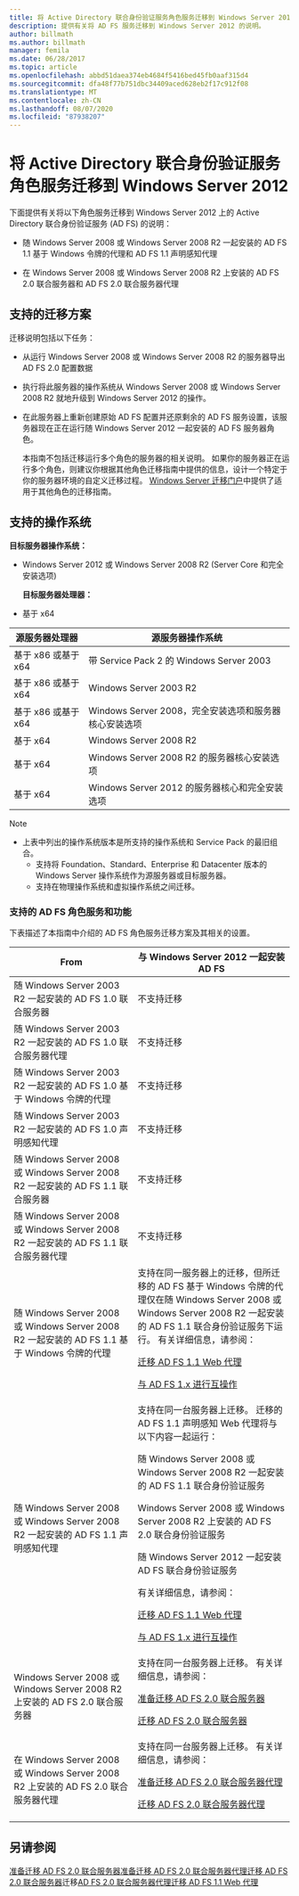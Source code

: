 ```yaml
---
title: 将 Active Directory 联合身份验证服务角色服务迁移到 Windows Server 2012
description: 提供有关将 AD FS 服务迁移到 Windows Server 2012 的说明。
author: billmath
ms.author: billmath
manager: femila
ms.date: 06/28/2017
ms.topic: article
ms.openlocfilehash: abbd51daea374eb4684f5416bed45fb0aaf315d4
ms.sourcegitcommit: dfa48f77b751dbc34409aced628eb2f17c912f08
ms.translationtype: MT
ms.contentlocale: zh-CN
ms.lasthandoff: 08/07/2020
ms.locfileid: "87938207"
---
```

# <a name="migrate-active-directory-federation-services-role-services-to-windows-server-2012"></a>将 Active Directory 联合身份验证服务角色服务迁移到 Windows Server 2012

下面提供有关将以下角色服务迁移到 Windows Server 2012 上的 Active Directory 联合身份验证服务 (AD FS) 的说明：

-   随 Windows Server 2008 或 Windows Server 2008 R2 一起安装的 AD FS 1.1 基于 Windows 令牌的代理和 AD FS 1.1 声明感知代理

-   在 Windows Server 2008 或 Windows Server 2008 R2 上安装的 AD FS 2.0 联合服务器和 AD FS 2.0 联合服务器代理

## <a name="supported-migration-scenarios"></a>支持的迁移方案
 迁移说明包括以下任务：

- 从运行 Windows Server 2008 或 Windows Server 2008 R2 的服务器导出 AD FS 2.0 配置数据

- 执行将此服务器的操作系统从 Windows Server 2008 或 Windows Server 2008 R2 就地升级到 Windows Server 2012 的操作。

- 在此服务器上重新创建原始 AD FS 配置并还原剩余的 AD FS 服务设置，该服务器现在正在运行随 Windows Server 2012 一起安装的 AD FS 服务器角色。

  本指南不包括迁移运行多个角色的服务器的相关说明。 如果你的服务器正在运行多个角色，则建议你根据其他角色迁移指南中提供的信息，设计一个特定于你的服务器环境的自定义迁移过程。 [Windows Server 迁移门户](https://go.microsoft.com/fwlink/?LinkId=247608)中提供了适用于其他角色的迁移指南。

## <a name="supported-operating-systems"></a>支持的操作系统
 **目标服务器操作系统：**


- Windows Server 2012 或 Windows Server 2008 R2 (Server Core 和完全安装选项) 

  **目标服务器处理器：**


- 基于 x64

|源服务器处理器|源服务器操作系统|
|-----|-----|
|基于 x86 或基于 x64|带 Service Pack 2 的 Windows Server 2003|
|基于 x86 或基于 x64|Windows Server 2003 R2|
|基于 x86 或基于 x64|Windows Server 2008，完全安装选项和服务器核心安装选项|
|基于 x64|Windows Server 2008 R2|
|基于 x64|Windows Server 2008 R2 的服务器核心安装选项|
|基于 x64|Windows Server 2012 的服务器核心和完全安装选项|

> [!NOTE]
> - 上表中列出的操作系统版本是所支持的操作系统和 Service Pack 的最旧组合。
>   -   支持将 Foundation、Standard、Enterprise 和 Datacenter 版本的 Windows Server 操作系统作为源服务器或目标服务器。
>   -   支持在物理操作系统和虚拟操作系统之间迁移。

### <a name="supported-ad-fs-role-services-and-features"></a>支持的 AD FS 角色服务和功能
 下表描述了本指南中介绍的 AD FS 角色服务迁移方案及其相关的设置。

|From|与 Windows Server 2012 一起安装 AD FS|
|----------|-----|
|随 Windows Server 2003 R2 一起安装的 AD FS 1.0 联合服务器|不支持迁移|
|随 Windows Server 2003 R2 一起安装的 AD FS 1.0 联合服务器代理|不支持迁移|
|随 Windows Server 2003 R2 一起安装的 AD FS 1.0 基于 Windows 令牌的代理|不支持迁移|
|随 Windows Server 2003 R2 一起安装的 AD FS 1.0 声明感知代理|不支持迁移|
|随 Windows Server 2008 或 Windows Server 2008 R2 一起安装的 AD FS 1.1 联合服务器|不支持迁移|
|随 Windows Server 2008 或 Windows Server 2008 R2 一起安装的 AD FS 1.1 联合服务器代理|不支持迁移|
|随 Windows Server 2008 或 Windows Server 2008 R2 一起安装的 AD FS 1.1 基于 Windows 令牌的代理|支持在同一服务器上的迁移，但所迁移的 AD FS 基于 Windows 令牌的代理仅在随 Windows Server 2008 或 Windows Server 2008 R2 一起安装的 AD FS 1.1 联合身份验证服务下运行。 有关详细信息，请参阅：<p> [迁移 AD FS 1.1 Web 代理](migrate-the-ad-fs-web-agent.md)<p> [与 AD FS 1.x 进行互操作](Interoperating-with-AD-FS-1.x.md)|
|随 Windows Server 2008 或 Windows Server 2008 R2 一起安装的 AD FS 1.1 声明感知代理|支持在同一台服务器上迁移。 迁移的 AD FS 1.1 声明感知 Web 代理将与以下内容一起运行：<p> 随 Windows Server 2008 或 Windows Server 2008 R2 一起安装的 AD FS 1.1 联合身份验证服务<p> Windows Server 2008 或 Windows Server 2008 R2 上安装的 AD FS 2.0 联合身份验证服务<p> 随 Windows Server 2012 一起安装 AD FS 联合身份验证服务<p> 有关详细信息，请参阅：<p> [迁移 AD FS 1.1 Web 代理](migrate-the-ad-fs-web-agent.md)<p> [与 AD FS 1.x 进行互操作](Interoperating-with-AD-FS-1.x.md)|
|Windows Server 2008 或 Windows Server 2008 R2 上安装的 AD FS 2.0 联合服务器|支持在同一台服务器上迁移。 有关详细信息，请参阅：<p> [准备迁移 AD FS 2.0 联合服务器](prepare-to-migrate-ad-fs-fed-server.md)<p> [迁移 AD FS 2.0 联合服务器](migrate-the-ad-fs-fed-server.md)|
|在 Windows Server 2008 或 Windows Server 2008 R2 上安装的 AD FS 2.0 联合服务器代理|支持在同一台服务器上迁移。  有关详细信息，请参阅：<p> [准备迁移 AD FS 2.0 联合服务器代理](prepare-to-migrate-ad-fs-fed-proxy.md)<p> [迁移 AD FS 2.0 联合服务器代理](migrate-the-ad-fs-2-fed-server-proxy.md)|

## <a name="see-also"></a>另请参阅
 [准备迁移 AD FS 2.0 联合服务器](prepare-to-migrate-ad-fs-fed-server.md)[准备迁移 AD FS 2.0 联合服务器代理](prepare-to-migrate-ad-fs-fed-proxy.md)[迁移 AD FS 2.0 联合服务器](migrate-the-ad-fs-fed-server.md)迁移[AD FS 2.0 联合服务器代理](migrate-the-ad-fs-2-fed-server-proxy.md)[迁移 AD FS 1.1 Web 代理](migrate-the-ad-fs-web-agent.md)